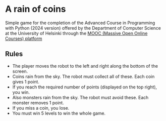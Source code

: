 # A rain of coins

Simple game for the completion of the Advanced Course in Programming with Python (2024 version) offered by the Department of Computer Science at the University of Helsinki through the [MOOC (Massive Open Online Courses) platform](https://programming-24.mooc.fi)

## Rules

- The player moves the robot to the left and right along the bottom of the screen.
- Coins rain from the sky. The robot must collect all of these. Each coin gives 1 point.
- If you reach the required number of points (displayed on the top right), you win.
- Also monsters rain from the sky. The robot must avoid these. Each monster removes 1 point.
- If you miss a coin, you lose.
- You must win 5 levels to win the whole game.
